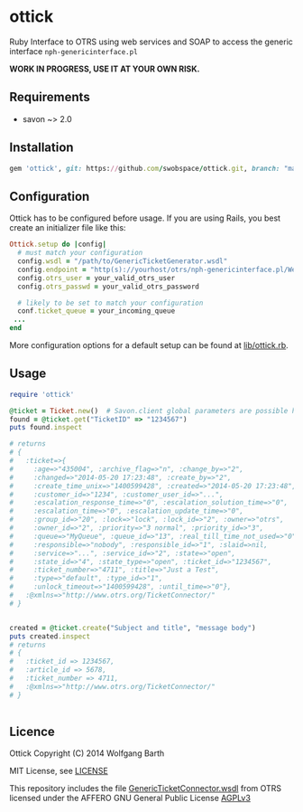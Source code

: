 ottick
======

Ruby Interface to OTRS using web services and SOAP to access the generic interface ```nph-genericinterface.pl```

**WORK IN PROGRESS, USE IT AT YOUR OWN RISK.**

Requirements
------------
* savon ~> 2.0

Installation
------------

```ruby
gem 'ottick', git: https://github.com/swobspace/ottick.git, branch: "master"
```

Configuration
-------------
Ottick has to be configured before usage. If you are using Rails, you best create
an initializer file like this:

```ruby
Ottick.setup do |config|
  # must match your configuration
  config.wsdl = "/path/to/GenericTicketGenerator.wsdl"
  config.endpoint = "http(s)://yourhost/otrs/nph-genericinterface.pl/Webservice/GenericTicketConnector"
  config.otrs_user = your_valid_otrs_user
  config.otrs_passwd = your_valid_otrs_password

  # likely to be set to match your configuration
  conf.ticket_queue = your_incoming_queue
 ...
end
```
More configuration options for a default setup can be found at [lib/ottick.rb](lib/ottick.rb).

Usage
-----

```ruby
require 'ottick'

@ticket = Ticket.new()  # Savon.client global parameters are possible here
found = @ticket.get("TicketID" => "1234567")
puts found.inspect

# returns
# {
#   :ticket=>{
#     :age=>"435004", :archive_flag=>"n", :change_by=>"2", 
#     :changed=>"2014-05-20 17:23:48", :create_by=>"2", 
#     :create_time_unix=>"1400599428", :created=>"2014-05-20 17:23:48", 
#     :customer_id=>"1234", :customer_user_id=>"...", 
#     :escalation_response_time=>"0", :escalation_solution_time=>"0",
#     :escalation_time=>"0", :escalation_update_time=>"0",
#     :group_id=>"20", :lock=>"lock", :lock_id=>"2", :owner=>"otrs",
#     :owner_id=>"2", :priority=>"3 normal", :priority_id=>"3",
#     :queue=>"MyQueue", :queue_id=>"13", :real_till_time_not_used=>"0",
#     :responsible=>"nobody", :responsible_id=>"1", :slaid=>nil,
#     :service=>"...", :service_id=>"2", :state=>"open",
#     :state_id=>"4", :state_type=>"open", :ticket_id=>"1234567",
#     :ticket_number=>"4711", :title=>"Just a Test",
#     :type=>"default", :type_id=>"1",
#     :unlock_timeout=>"1400599428", :until_time=>"0"},
#   :@xmlns=>"http://www.otrs.org/TicketConnector/"
# }


created = @ticket.create("Subject and title", "message body")
puts created.inspect
# returns
# { 
#   :ticket_id => 1234567,
#   :article_id => 5678,
#   :ticket_number => 4711,
#   :@xmlns=>"http://www.otrs.org/TicketConnector/"
# }
    
```

Licence
-------

Ottick Copyright (C) 2014  Wolfgang Barth

MIT License, see [LICENSE](LICENSE)

This repository includes the file [GenericTicketConnector.wsdl](https://github.com/OTRS/otrs.git/development/webservices/GenericTicketConnector.wsdl) from OTRS licensed under the AFFERO GNU General Public License [AGPLv3](http://www.gnu.org/licenses/agpl-3.0.html)
